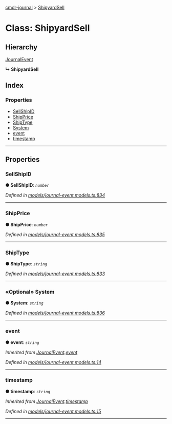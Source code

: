 [cmdr-journal](../README.md) > [ShipyardSell](../classes/shipyardsell.md)



# Class: ShipyardSell

## Hierarchy


 [JournalEvent](journalevent.md)

**↳ ShipyardSell**







## Index

### Properties

* [SellShipID](shipyardsell.md#sellshipid)
* [ShipPrice](shipyardsell.md#shipprice)
* [ShipType](shipyardsell.md#shiptype)
* [System](shipyardsell.md#system)
* [event](shipyardsell.md#event)
* [timestamp](shipyardsell.md#timestamp)



---
## Properties
<a id="sellshipid"></a>

###  SellShipID

**●  SellShipID**:  *`number`* 

*Defined in [models/journal-event.models.ts:834](https://github.com/chrisbruford/cmdr-journal/blob/0588b1f/src/models/journal-event.models.ts#L834)*





___

<a id="shipprice"></a>

###  ShipPrice

**●  ShipPrice**:  *`number`* 

*Defined in [models/journal-event.models.ts:835](https://github.com/chrisbruford/cmdr-journal/blob/0588b1f/src/models/journal-event.models.ts#L835)*





___

<a id="shiptype"></a>

###  ShipType

**●  ShipType**:  *`string`* 

*Defined in [models/journal-event.models.ts:833](https://github.com/chrisbruford/cmdr-journal/blob/0588b1f/src/models/journal-event.models.ts#L833)*





___

<a id="system"></a>

### «Optional» System

**●  System**:  *`string`* 

*Defined in [models/journal-event.models.ts:836](https://github.com/chrisbruford/cmdr-journal/blob/0588b1f/src/models/journal-event.models.ts#L836)*





___

<a id="event"></a>

###  event

**●  event**:  *`string`* 

*Inherited from [JournalEvent](journalevent.md).[event](journalevent.md#event)*

*Defined in [models/journal-event.models.ts:14](https://github.com/chrisbruford/cmdr-journal/blob/0588b1f/src/models/journal-event.models.ts#L14)*





___

<a id="timestamp"></a>

###  timestamp

**●  timestamp**:  *`string`* 

*Inherited from [JournalEvent](journalevent.md).[timestamp](journalevent.md#timestamp)*

*Defined in [models/journal-event.models.ts:15](https://github.com/chrisbruford/cmdr-journal/blob/0588b1f/src/models/journal-event.models.ts#L15)*





___


